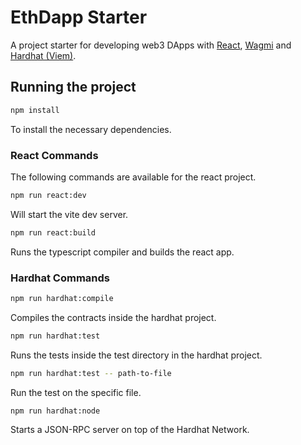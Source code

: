 # EthDapp Starter

A project starter for developing web3 DApps with [React](https://react.dev/), [Wagmi](https://wagmi.sh/) and [Hardhat (Viem)](https://hardhat.org/).

## Running the project

```bash
npm install
```

To install the necessary dependencies.

### React Commands

The following commands are available for the react project.

```bash
npm run react:dev
```

Will start the vite dev server.

```bash
npm run react:build
```

Runs the typescript compiler and builds the react app.

### Hardhat Commands

```bash
npm run hardhat:compile
```

Compiles the contracts inside the hardhat project.

```bash
npm run hardhat:test
```

Runs the tests inside the test directory in the hardhat project.

```bash
npm run hardhat:test -- path-to-file
```

Run the test on the specific file.

```bash
npm run hardhat:node
```

Starts a JSON-RPC server on top of the Hardhat Network.

